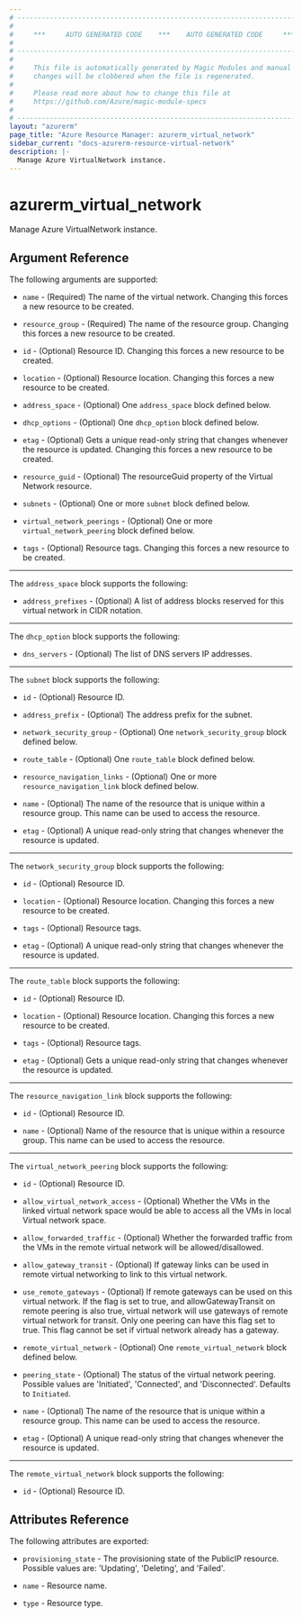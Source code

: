 ```yaml
---
# ----------------------------------------------------------------------------
#
#     ***     AUTO GENERATED CODE    ***    AUTO GENERATED CODE     ***
#
# ----------------------------------------------------------------------------
#
#     This file is automatically generated by Magic Modules and manual
#     changes will be clobbered when the file is regenerated.
#
#     Please read more about how to change this file at
#     https://github.com/Azure/magic-module-specs
#
# ----------------------------------------------------------------------------
layout: "azurerm"
page_title: "Azure Resource Manager: azurerm_virtual_network"
sidebar_current: "docs-azurerm-resource-virtual-network"
description: |-
  Manage Azure VirtualNetwork instance.
---
```


# azurerm_virtual_network

Manage Azure VirtualNetwork instance.


## Argument Reference

The following arguments are supported:

* `name` - (Required) The name of the virtual network. Changing this forces a new resource to be created.

* `resource_group` - (Required) The name of the resource group. Changing this forces a new resource to be created.

* `id` - (Optional) Resource ID. Changing this forces a new resource to be created.

* `location` - (Optional) Resource location. Changing this forces a new resource to be created.

* `address_space` - (Optional) One `address_space` block defined below.

* `dhcp_options` - (Optional) One `dhcp_option` block defined below.

* `etag` - (Optional) Gets a unique read-only string that changes whenever the resource is updated. Changing this forces a new resource to be created.

* `resource_guid` - (Optional) The resourceGuid property of the Virtual Network resource.

* `subnets` - (Optional) One or more `subnet` block defined below.

* `virtual_network_peerings` - (Optional) One or more `virtual_network_peering` block defined below.

* `tags` - (Optional) Resource tags. Changing this forces a new resource to be created.

---

The `address_space` block supports the following:

* `address_prefixes` - (Optional) A list of address blocks reserved for this virtual network in CIDR notation.

---

The `dhcp_option` block supports the following:

* `dns_servers` - (Optional) The list of DNS servers IP addresses.

---

The `subnet` block supports the following:

* `id` - (Optional) Resource ID.

* `address_prefix` - (Optional) The address prefix for the subnet.

* `network_security_group` - (Optional) One `network_security_group` block defined below.

* `route_table` - (Optional) One `route_table` block defined below.

* `resource_navigation_links` - (Optional) One or more `resource_navigation_link` block defined below.

* `name` - (Optional) The name of the resource that is unique within a resource group. This name can be used to access the resource.

* `etag` - (Optional) A unique read-only string that changes whenever the resource is updated.


---

The `network_security_group` block supports the following:

* `id` - (Optional) Resource ID.

* `location` - (Optional) Resource location. Changing this forces a new resource to be created.

* `tags` - (Optional) Resource tags.

* `etag` - (Optional) A unique read-only string that changes whenever the resource is updated.

---

The `route_table` block supports the following:

* `id` - (Optional) Resource ID.

* `location` - (Optional) Resource location. Changing this forces a new resource to be created.

* `tags` - (Optional) Resource tags.

* `etag` - (Optional) Gets a unique read-only string that changes whenever the resource is updated.

---

The `resource_navigation_link` block supports the following:

* `id` - (Optional) Resource ID.

* `name` - (Optional) Name of the resource that is unique within a resource group. This name can be used to access the resource.

---

The `virtual_network_peering` block supports the following:

* `id` - (Optional) Resource ID.

* `allow_virtual_network_access` - (Optional) Whether the VMs in the linked virtual network space would be able to access all the VMs in local Virtual network space.

* `allow_forwarded_traffic` - (Optional) Whether the forwarded traffic from the VMs in the remote virtual network will be allowed/disallowed.

* `allow_gateway_transit` - (Optional) If gateway links can be used in remote virtual networking to link to this virtual network.

* `use_remote_gateways` - (Optional) If remote gateways can be used on this virtual network. If the flag is set to true, and allowGatewayTransit on remote peering is also true, virtual network will use gateways of remote virtual network for transit. Only one peering can have this flag set to true. This flag cannot be set if virtual network already has a gateway.

* `remote_virtual_network` - (Optional) One `remote_virtual_network` block defined below.

* `peering_state` - (Optional) The status of the virtual network peering. Possible values are 'Initiated', 'Connected', and 'Disconnected'. Defaults to `Initiated`.

* `name` - (Optional) The name of the resource that is unique within a resource group. This name can be used to access the resource.

* `etag` - (Optional) A unique read-only string that changes whenever the resource is updated.


---

The `remote_virtual_network` block supports the following:

* `id` - (Optional) Resource ID.

## Attributes Reference

The following attributes are exported:

* `provisioning_state` - The provisioning state of the PublicIP resource. Possible values are: 'Updating', 'Deleting', and 'Failed'.

* `name` - Resource name.

* `type` - Resource type.

